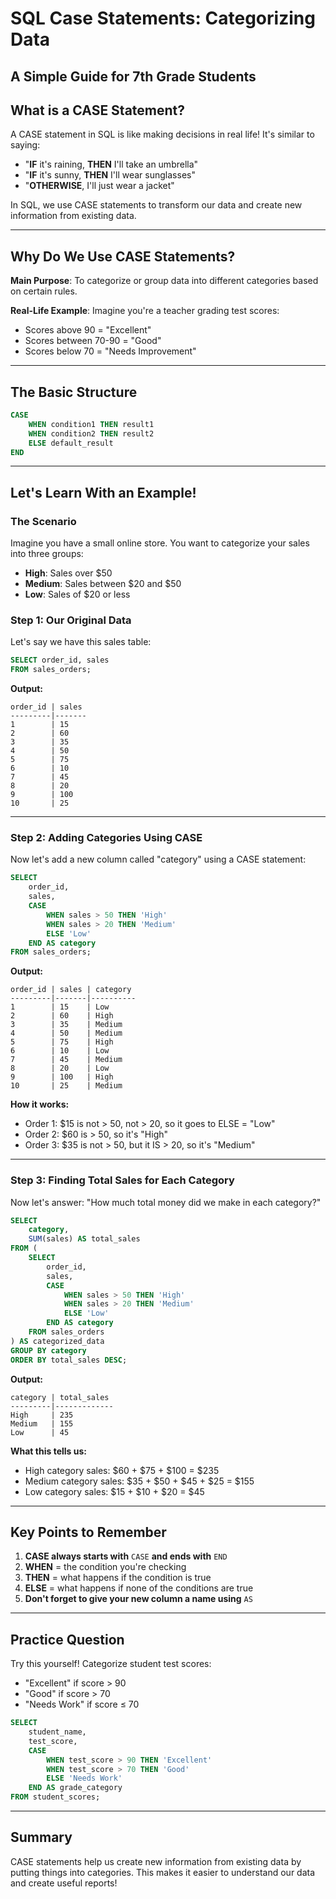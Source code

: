 # SQL Case Statements: Categorizing Data
## A Simple Guide for 7th Grade Students

## What is a CASE Statement?

A CASE statement in SQL is like making decisions in real life! It's similar to saying:
- "**IF** it's raining, **THEN** I'll take an umbrella"
- "**IF** it's sunny, **THEN** I'll wear sunglasses"
- "**OTHERWISE**, I'll just wear a jacket"

In SQL, we use CASE statements to transform our data and create new information from existing data.

---

## Why Do We Use CASE Statements?

**Main Purpose**: To categorize or group data into different categories based on certain rules.

**Real-Life Example**: Imagine you're a teacher grading test scores:
- Scores above 90 = "Excellent"
- Scores between 70-90 = "Good"
- Scores below 70 = "Needs Improvement"

---

## The Basic Structure

```sql
CASE
    WHEN condition1 THEN result1
    WHEN condition2 THEN result2
    ELSE default_result
END
```

---

## Let's Learn With an Example!

### The Scenario
Imagine you have a small online store. You want to categorize your sales into three groups:
- **High**: Sales over $50
- **Medium**: Sales between $20 and $50
- **Low**: Sales of $20 or less

### Step 1: Our Original Data

Let's say we have this sales table:

```sql
SELECT order_id, sales
FROM sales_orders;
```

**Output:**
```
order_id | sales
---------|-------
1        | 15
2        | 60
3        | 35
4        | 50
5        | 75
6        | 10
7        | 45
8        | 20
9        | 100
10       | 25
```

---

### Step 2: Adding Categories Using CASE

Now let's add a new column called "category" using a CASE statement:

```sql
SELECT 
    order_id,
    sales,
    CASE
        WHEN sales > 50 THEN 'High'
        WHEN sales > 20 THEN 'Medium'
        ELSE 'Low'
    END AS category
FROM sales_orders;
```

**Output:**
```
order_id | sales | category
---------|-------|----------
1        | 15    | Low
2        | 60    | High
3        | 35    | Medium
4        | 50    | Medium
5        | 75    | High
6        | 10    | Low
7        | 45    | Medium
8        | 20    | Low
9        | 100   | High
10       | 25    | Medium
```

**How it works:**
- Order 1: $15 is not > 50, not > 20, so it goes to ELSE = "Low"
- Order 2: $60 is > 50, so it's "High"
- Order 3: $35 is not > 50, but it IS > 20, so it's "Medium"

---

### Step 3: Finding Total Sales for Each Category

Now let's answer: "How much total money did we make in each category?"

```sql
SELECT 
    category,
    SUM(sales) AS total_sales
FROM (
    SELECT 
        order_id,
        sales,
        CASE
            WHEN sales > 50 THEN 'High'
            WHEN sales > 20 THEN 'Medium'
            ELSE 'Low'
        END AS category
    FROM sales_orders
) AS categorized_data
GROUP BY category
ORDER BY total_sales DESC;
```

**Output:**
```
category | total_sales
---------|-------------
High     | 235
Medium   | 155
Low      | 45
```

**What this tells us:**
- High category sales: $60 + $75 + $100 = $235
- Medium category sales: $35 + $50 + $45 + $25 = $155
- Low category sales: $15 + $10 + $20 = $45

---

## Key Points to Remember

1. **CASE always starts with** `CASE` **and ends with** `END`
2. **WHEN** = the condition you're checking
3. **THEN** = what happens if the condition is true
4. **ELSE** = what happens if none of the conditions are true
5. **Don't forget to give your new column a name using** `AS`

---

## Practice Question

Try this yourself! Categorize student test scores:
- "Excellent" if score > 90
- "Good" if score > 70
- "Needs Work" if score ≤ 70

```sql
SELECT 
    student_name,
    test_score,
    CASE
        WHEN test_score > 90 THEN 'Excellent'
        WHEN test_score > 70 THEN 'Good'
        ELSE 'Needs Work'
    END AS grade_category
FROM student_scores;
```

---

## Summary

CASE statements help us create new information from existing data by putting things into categories. This makes it easier to understand our data and create useful reports!
